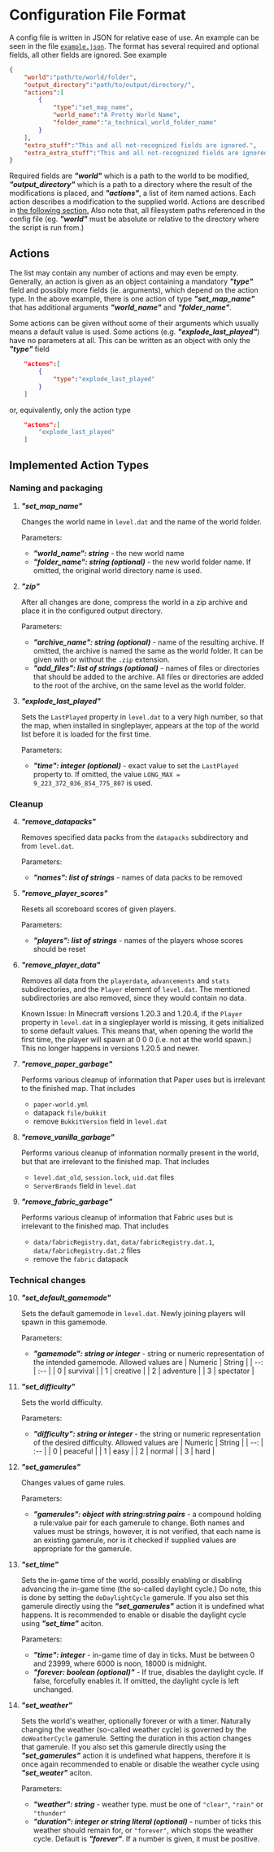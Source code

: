 
# Configuration File Format

A config file is written in JSON for relative ease of use. An example can
be seen in the file [`example.json`](../examples/example.json). The format has
several required and optional fields, all other fields are ignored. See example

```json
{
    "world":"path/to/world/folder",
    "output_directory":"path/to/output/directory/",
    "actions":[
        {
            "type":"set_map_name",
            "world_name":"A Pretty World Name",
            "folder_name":"a_technical_world_folder_name"
        }
    ],
    "extra_stuff":"This and all not-recognized fields are ignored.",
    "extra_extra_stuff":"This and all not-recognized fields are ignored."
}
```

Required fields are ***"world"*** which is a path to the world to be modified,
***"output_directory"*** which is a path to a directory where the result of the
modifications is placed, and ***"actions"***, a list of item named actions.
Each action describes a modification to the supplied world. Actions are 
described in [the following section.](#actions) Also note that, all 
filesystem paths referenced in the config file (eg. ***"world"*** must be
absolute or relative to the directory where the script is run from.)

## Actions
The list may contain any number of actions and may even be empty.
Generally, an action is given as an object containing a mandatory ***"type"***
field and possibly more fields (ie. arguments), which depend on the action
type. In the above example, there is one action of type ***"set_map_name"***
that has additional arguments ***"world_name"*** and ***"folder_name"***.

Some actions can be given without some of their arguments which usually means
a default value is used. Some actions (e.g. ***"explode_last_played"***) have no
parameters at all. This can be written as an object  with only the ***"type"***
field
```json
    "actons":[
        {
            "type":"explode_last_played"
        }
    ]
```
or, equivalently, only the action type
```json
    "actons":[
        "explode_last_played"
    ]
```

## Implemented Action Types

### Naming and packaging

1. ***"set_map_name"***

    Changes the world name in `level.dat` and the name of the world folder.
    
    Parameters:
    - ***"world_name": string*** - the new world name
    - ***"folder_name": string (optional)*** - the new world folder name.
    If omitted, the original world directory name is used.

2. ***"zip"***

    After all changes are done, compress the world in a zip archive and place it
    in the configured output directory.
    
    Parameters:
    - ***"archive_name": string (optional)*** - name of the resulting archive.
    If omitted, the archive is named the same as the world folder. It can be
    given with or without the `.zip` extension.
    - ***"add_files": list of strings (optional)*** - names of files or
    directories that should be added to the archive. All files or directories
    are added to the root of the archive, on the same level as the world
    folder.

3. ***"explode_last_played"***

    Sets the `LastPlayed` property in `level.dat` to a very high number, so that
    the map, when installed in singleplayer, appears at the top of the world list
    before it is loaded for the first time.
    
    Parameters:
    - ***"time": integer (optional)*** - exact value to set the
    `LastPlayed` property to. If omitted, the value 
    `LONG_MAX = 9_223_372_036_854_775_807` is used.

### Cleanup
    
4. ***"remove_datapacks"***

    Removes specified data packs from the `datapacks` subdirectory and from
    `level.dat`.

    Parameters:
    - ***"names": list of strings*** - names of data packs to be removed

5. ***"remove_player_scores"***

    Resets all scoreboard scores of given players.
    
    Parameters:
    - ***"players": list of strings*** - names of the players whose scores
    should be reset

6. ***"remove_player_data"***

    Removes all data from the `playerdata`, `advancements` and `stats`
    subdirectories, and the `Player` element of `level.dat`. The mentioned
    subdirectories are also removed, since they would contain no data.

    Known Issue: In Minecraft versions 1.20.3 and 1.20.4, if the `Player` property in `level.dat` in a singleplayer world is missing, it gets initialized to some default values. This means that, when opening the world the first time, the player will spawn at 0 0 0 (i.e. not at the world spawn.) This no longer happens in versions 1.20.5 and newer.

7. ***"remove_paper_garbage"***

    Performs various cleanup of information that Paper uses but is irrelevant
    to the finished map. That includes
    - `paper-world.yml`
    - datapack `file/bukkit`
    - remove `BukkitVersion` field in `level.dat`

8. ***"remove_vanilla_garbage"***

    Performs various cleanup of information normally present in the world, but
    that are irrelevant to the finished map. That includes
    - `level.dat_old`, `session.lock`, `uid.dat` files
    - `ServerBrands` field in `level.dat`

9. ***"remove_fabric_garbage"***

    Performs various cleanup of information that Fabric uses but is irrelevant
    to the finished map. That includes
    - `data/fabricRegistry.dat`, `data/fabricRegistry.dat.1`,
    `data/fabricRegistry.dat.2` files
    - remove the `fabric` datapack

### Technical changes

10. ***"set_default_gamemode"***

    Sets the default gamemode in `level.dat`. Newly joining players will spawn
    in this gamemode.

    Parameters:
    - ***"gamemode": string or integer*** - string or numeric representation 
    of the intended gamemode. Allowed values are
        | Numeric | String    |
        |     --: | :--       |
        |       0 | survival  |
        |       1 | creative  |
        |       2 | adventure |
        |       3 | spectator |

11. ***"set_difficulty"***

    Sets the world difficulty.
    
    Parameters:
    - ***"difficulty": string or integer*** - the string or numeric
    representation of the desired difficulty. Allowed values are
        | Numeric | String   |
        |     --: | :--      |
        |       0 | peaceful |
        |       1 | easy     |
        |       2 | normal   |
        |       3 | hard     |

12. ***"set_gamerules"***

    Changes values of game rules. 
    
    Parameters:
    - ***"gamerules": object with string:string pairs*** - a compound holding
    a rule:value pair for each gamerule to change. Both names and values must
    be strings, however, it is not verified, that each name is an existing
    gamerule, nor is it checked if supplied values are appropriate for the
    gamerule.

13. ***"set_time"***

    Sets the in-game time of the world, possibly enabling or disabling
    advancing the in-game time (the so-called daylight cycle.) Do note, this
    is done by setting the `doDaylightCycle`
    gamerule. If you also set this gamerule directly using the
    ***"set_gamerules"*** action it is undefined what happens. It is
    recommended to enable or disable the daylight cycle using ***"set_time"***
    aciton.

    Parameters:
    - ***"time": integer*** - in-game time of day in ticks. Must be between
    0 and 23999, where 6000 is noon, 18000 is midnight.
    - ***"forever: boolean (optional)"*** - If true, disables the daylight
    cycle. If false, forcefully enables it. If omitted, the daylight cycle is
    left unchanged.

14. ***"set_weather"***

    Sets the world's weather, optionally forever or with a timer.
    Naturally changing the weather (so-called weather cycle) is governed by
    the `doWeatherCycle` gamerule. Setting the duration in this action changes
    that gamerule. If you also set this gamerule directly using
    the ***"set_gamerules"*** action it is undefined what happens, therefore
    it is once again recommended to enable or disable the weather cycle using
    ***"set_weater"*** aciton.

    Parameters:
    - ***"weather": string*** - weather type. must be one of `"clear"`,
    `"rain"` or `"thunder"`
    - ***"duration": integer or string literal (optional)*** - number
    of ticks this weather should remain for, or `"forever"`, which stops the
    weather cycle. Default is ***"forever"***. If a number is given, it must
    be positive.
